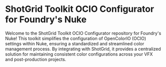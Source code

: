 # ShotGrid Toolkit OCIO Configurator for Foundry's Nuke

Welcome to the ShotGrid Toolkit OCIO Configurator repository for Foundry's Nuke! This toolkit simplifies the configuration of OpenColorIO (OCIO) settings within Nuke, ensuring a standardized and streamlined color management process. By integrating with ShotGrid, it provides a centralized solution for maintaining consistent color configurations across your VFX and post-production projects.

